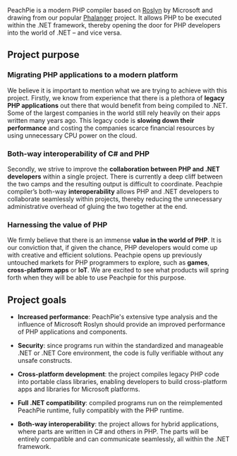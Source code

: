 PeachPie is a modern PHP compiler based on [Roslyn](https://github.com/dotnet/roslyn) by Microsoft and drawing from our popular [Phalanger](https://github.com/DEVSENSE/Phalanger) project. It allows PHP to be executed within the .NET framework, thereby opening the door for PHP developers into the world of .NET – and vice versa.

## Project purpose
### Migrating PHP applications to a modern platform
We believe it is important to mention what we are trying to achieve with this project. Firstly, we know from experience that there is a plethora of **legacy PHP applications** out there that would benefit from being compiled to .NET. Some of the largest companies in the world still rely heavily on their apps written many years ago. This legacy code is **slowing down their performance** and costing the companies scarce financial resources by using unnecessary CPU power on the cloud.

### Both-way interoperability of C# and PHP 
Secondly, we strive to improve the **collaboration between PHP and .NET developers** within a single project. There is currently a deep cliff between the two camps and the resulting output is difficult to coordinate. Peachpie compiler’s both-way **interoperability** allows PHP and .NET developers to collaborate seamlessly within projects, thereby reducing the unnecessary administrative overhead of gluing the two together at the end.

### Harnessing the value of PHP 
We firmly believe that there is an immense **value in the world of PHP**. It is our conviction that, if given the chance, PHP developers would come up with creative and efficient solutions. Peachpie opens up previously untouched markets for PHP programmers to explore, such as **games**, **cross-platform apps** or **IoT**. We are excited to see what products will spring forth when they will be able to use Peachpie for this purpose.

## Project goals
- **Increased performance**: PeachPie's extensive type analysis and the influence of Microsoft Roslyn should provide an improved performance of PHP applications and components. 

- **Security**: since programs run within the standardized and manageable .NET or .NET Core environment, the code is fully verifiable without any unsafe constructs. 

- **Cross-platform development**: the project compiles legacy PHP code into portable class libraries, enabling developers to build cross-platform apps and libraries for Microsoft platforms.  

- **Full .NET compatibility**: compiled programs run on the reimplemented PeachPie runtime, fully compatibly with the PHP runtime.

- **Both-way interoperability**: the project allows for hybrid applications, where parts are written in C# and others in PHP. The parts will be entirely compatible and can communicate seamlessly, all within the .NET framework.  
